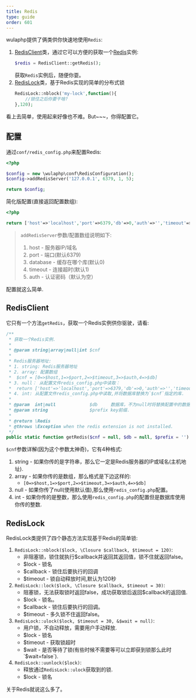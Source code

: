 ```yaml
---
title: Redis
type: guide
order: 601
---
```


wulaphp提供了俩类供你快速地使用`Redis`:

1. [RedisClient](https://github.com/ninggf/wulaphp/blob/v2.0/wulaphp/util/RedisClient.php)类，通过它可以方便的获取一个[Redis](https://github.com/phpredis/phpredis/)实例:
    ```php
    $redis = RedisClient::getRedis();
    ```
    获取`Redis`实例后，随便你耍。
2. [RedisLock](https://github.com/ninggf/wulaphp/blob/v2.0/wulaphp/util/RedisLock.php)类，基于Redis实现的简单的分布式锁
    ```php
    RedisLock::nblock('my-lock',function(){
        //锁住之后你要干啥?
    },120);
    ```

看上去简单，使用起来好像也不难。But~~~，你得配置它。

## 配置

通过`conf/redis_config.php`来配置Redis:

```php
<?php

$config = new \wulaphp\conf\RedisConfiguration();
$config->addRedisServer('127.0.0.1', 6379, 1, 5);

return $config;
```

简化版配置(直接返回配置数组):

```php
<?php

return ['host'=>'localhost','port'=>6379,'db'=>0,'auth'=>'','timeout'=>5];
```

> `addRedisServer`参数/配置数组说明如下:
> 1. host - 服务器IP/域名
> 2. port - 端口(默认6379)
> 3. database - 缓存在哪个库(默认0)
> 4. timeout - 连接超时(默认1)
> 5. auth - 认证密码（默认为空）

配置就这么简单.

## RedisClient

它只有一个方法`getRedis`，获取一个Redis实例供你驱驶，请看:

```php
/**
 * 获取一个Redis实例.
 *
 * @param string|array|null|int $cnf
 *
 * Redis服务器地址:
 * 1. string: Redis服务器地址
 * 2. array: 配置数组
 *  $cnf = [0=>$host,1=>$port,2=>$timeout,3=>$auth,4=>$db]
 * 3. null： 从配置文件redis_config.php中读取：
 *  return ['host'=>'localhost','port'=>6379,'db'=>0,'auth'=>'','timeout'=>5]
 * 4. int: 从配置文件redis_config.php中读取,并将数据库替换为`$cnf`指定的库.
 *
 * @param  int|null             $db     数据库，不为null时将替换配置中的数据库
 * @param string                $prefix key前缀.
 * 
 * @return \Redis
 * @throws \Exception when the redis extension is not installed.
 */
public static function getRedis($cnf = null, $db = null, $prefix = '') 
```

`$cnf`参数详解(因为这个参数太神奇)，它有4种格式:

1. string - 如果你传的是字符串，那么它一定是Redis服务器的IP或域名(主机地址).
2. array  - 如果你传的是数组，那么格式是下边这样的:
    * `[0=>$host,1=>$port,2=>$timeout,3=>$auth,4=>$db]`
3. null - 如果你传了null(使用默认值),那么使用`redis_config.php`配置。
4. int  - 如果你传的是整数，那么使用`redis_config.php`的配置但是数据库使用你传的整数.

## RedisLock

RedisLock类提供了四个静态方法实现基于Redis的简单锁:

1. `RedisLock::nblock($lock, \Closure $callback, $timeout = 120)`:
    * 非阻塞锁，锁住就执行$callback并返回其返回值，锁不住就返回false。
    * $lock - 锁名
    * $callback - 锁住后要执行的回调
    * $timeout - 锁自动释放时间,默认为120秒
2. `RedisLock::lock($lock, \Closure $callback, $timeout = 30)`:
    * 阻塞锁，无法获取锁时返回false，成功获取锁后返回$callback的返回值.
    * $lock - 锁名。
    * $callback - 锁住后要执行的回调。
    * $timeout - 多久锁不住返回false。
3. `RedisLock::ulock($lock, $timeout = 30, &$wait = null)`:
    * 用户锁，不自动释放，需要用户手动释放.
    * $lock - 锁名
    * $timeout - 获取锁超时
    * $wait - 是否等待了锁(有些时候不需要等可以立即获到锁那么此时`$wait=false`).
4. `RedisLock::uunlock($lock)`:
    * 释放通过`RedisLock::ulock`获取到的锁.
    * $lock - 锁名

关于Redis就说这么多了。
